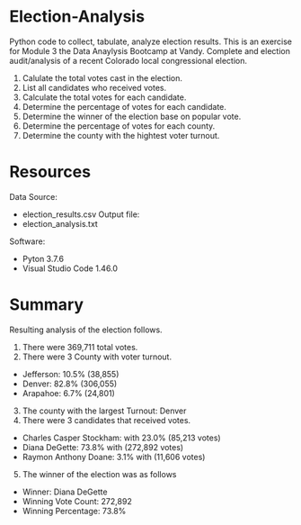 # Election-Analysis
Python code to collect, tabulate, analyze election results. This is an exercise for Module 3 the Data Anaylysis Bootcamp at Vandy.
Complete and election audit/analysis of a recent Colorado local congressional election.
1. Calulate the total votes cast in the election.
2. List all candidates who received votes.
3. Calculate the total votes for each candidate.
4. Determine the percentage of votes for each candidate.
5. Determine the winner of the election base on popular vote.
6. Determine the percentage of votes for each county.
7. Determine the county with the hightest voter turnout.

# Resources
Data Source: 
- election_results.csv
Output file:
- election_analysis.txt

Software: 
- Pyton 3.7.6 
- Visual Studio Code 1.46.0

# Summary
Resulting analysis of the election follows.
1. There were 369,711 total votes.
2. There were 3 County with voter turnout. 
  - Jefferson: 10.5% (38,855)
  - Denver: 82.8% (306,055)
  - Arapahoe: 6.7% (24,801)
3. The county with the largest Turnout: Denver
4. There were 3 candidates that received votes.
  - Charles Casper Stockham: with 23.0% (85,213 votes)
  - Diana DeGette: 73.8% with (272,892 votes)
  - Raymon Anthony Doane: 3.1% with (11,606 votes) 
5. The winner of the election was as follows
  - Winner: Diana DeGette
  - Winning Vote Count: 272,892
  - Winning Percentage: 73.8%
